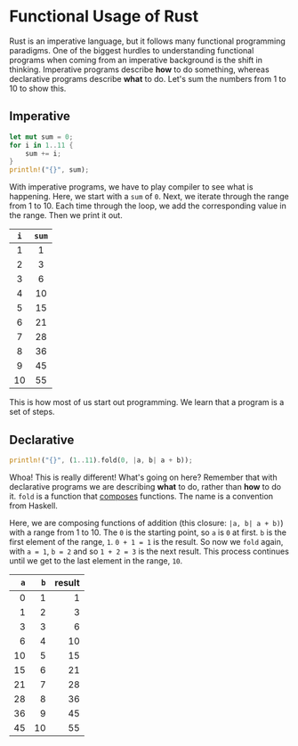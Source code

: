 # Functional Usage of Rust

Rust is an imperative language, but it follows many functional programming paradigms. One of the biggest hurdles to understanding functional programs when coming from an imperative background is the shift in thinking. Imperative programs describe __how__ to do something, whereas declarative programs describe __what__ to do. Let's sum the numbers from 1 to 10 to show this.

## Imperative

```rust
let mut sum = 0;
for i in 1..11 {
	sum += i;
}
println!("{}", sum);
```

With imperative programs, we have to play compiler to see what is happening. Here, we start with a `sum` of `0`. Next, we iterate through the range from 1 to 10. Each time through the loop, we add the corresponding value in the range. Then we print it out.

| `i` | `sum` |
|:---:|:-----:|
|   1 |     1 |
|   2 |     3 |
|   3 |     6 |
|   4 |    10 |
|   5 |    15 |
|   6 |    21 |
|   7 |    28 |
|   8 |    36 |
|   9 |    45 |
|  10 |    55 |

This is how most of us start out programming. We learn that a program is a set of steps.

## Declarative

```rust
println!("{}", (1..11).fold(0, |a, b| a + b));
```

Whoa! This is really different! What's going on here? Remember that with declarative programs we are describing __what__ to do, rather than __how__ to do it. `fold` is a function that [composes](https://en.wikipedia.org/wiki/Function_composition) functions. The name is a convention from Haskell.

Here, we are composing functions of addition (this closure: `|a, b| a + b)`) with a range from 1 to 10. The `0` is the starting point, so `a` is `0` at first. `b` is the first element of the range, `1`. `0 + 1 = 1` is the result. So now we `fold` again, with `a = 1`, `b = 2` and so `1 + 2 = 3` is the next result. This process continues until we get to the last element in the range, `10`.

| `a` | `b` | result |
| ---:| ---:| ------:|
|   0 |   1 |      1 |
|   1 |   2 |      3 |
|   3 |   3 |      6 |
|   6 |   4 |     10 |
|  10 |   5 |     15 |
|  15 |   6 |     21 |
|  21 |   7 |     28 |
|  28 |   8 |     36 |
|  36 |   9 |     45 |
|  45 |  10 |     55 |
